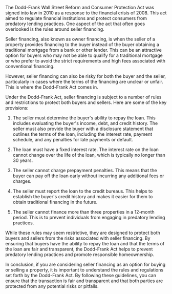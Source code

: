 The Dodd-Frank Wall Street Reform and Consumer Protection Act was signed into law in 2010 as a response to the financial crisis of 2008. This act aimed to regulate financial institutions and protect consumers from predatory lending practices. One aspect of the act that often goes overlooked is the rules around seller financing.

Seller financing, also known as owner financing, is when the seller of a property provides financing to the buyer instead of the buyer obtaining a traditional mortgage from a bank or other lender. This can be an attractive option for buyers who may not be able to qualify for a traditional mortgage or who prefer to avoid the strict requirements and high fees associated with conventional financing.

However, seller financing can also be risky for both the buyer and the seller, particularly in cases where the terms of the financing are unclear or unfair. This is where the Dodd-Frank Act comes in.

Under the Dodd-Frank Act, seller financing is subject to a number of rules and restrictions to protect both buyers and sellers. Here are some of the key provisions:

1. The seller must determine the buyer's ability to repay the loan. This includes evaluating the buyer's income, debt, and credit history. The seller must also provide the buyer with a disclosure statement that outlines the terms of the loan, including the interest rate, payment schedule, and any penalties for late payments or default.

2. The loan must have a fixed interest rate. The interest rate on the loan cannot change over the life of the loan, which is typically no longer than 30 years.

3. The seller cannot charge prepayment penalties. This means that the buyer can pay off the loan early without incurring any additional fees or charges.

4. The seller must report the loan to the credit bureaus. This helps to establish the buyer's credit history and makes it easier for them to obtain traditional financing in the future.

5. The seller cannot finance more than three properties in a 12-month period. This is to prevent individuals from engaging in predatory lending practices.

While these rules may seem restrictive, they are designed to protect both buyers and sellers from the risks associated with seller financing. By ensuring that buyers have the ability to repay the loan and that the terms of the loan are fair and transparent, the Dodd-Frank Act helps to prevent predatory lending practices and promote responsible homeownership.

In conclusion, if you are considering seller financing as an option for buying or selling a property, it is important to understand the rules and regulations set forth by the Dodd-Frank Act. By following these guidelines, you can ensure that the transaction is fair and transparent and that both parties are protected from any potential risks or pitfalls.